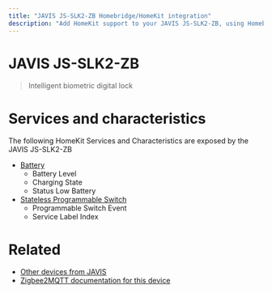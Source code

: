 ```yaml
---
title: "JAVIS JS-SLK2-ZB Homebridge/HomeKit integration"
description: "Add HomeKit support to your JAVIS JS-SLK2-ZB, using Homebridge, Zigbee2MQTT and homebridge-z2m."
---
```

<!---
This file has been GENERATED using src/docgen/docgen.ts
DO NOT EDIT THIS FILE MANUALLY!
-->
# JAVIS JS-SLK2-ZB
> Intelligent biometric digital lock


# Services and characteristics
The following HomeKit Services and Characteristics are exposed by
the JAVIS JS-SLK2-ZB

* [Battery](../../battery.md)
  * Battery Level
  * Charging State
  * Status Low Battery
* [Stateless Programmable Switch](../../action.md)
  * Programmable Switch Event
  * Service Label Index


# Related
* [Other devices from JAVIS](../index.md#javis)
* [Zigbee2MQTT documentation for this device](https://www.zigbee2mqtt.io/devices/JS-SLK2-ZB.html)